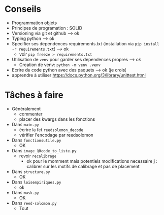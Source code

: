 # Conseils

* Programmation objets
* Principes de programation : SOLID
* Versioning via git et github --> ok
* Typing python --> ok
* Specifier ses dependences requirements.txt (installation via `pip install -r requirements.txt`) --> ok
  * voir `pip freeze > requirements.txt`
* Utilisation de `venv` pour garder ses dependences propres --> ok
  * Creation de venv: `python -m venv .venv`
* Ecrire du code python avec des paquets --> ok (je crois)
* apprendre à utiliser https://docs.python.org/3/library/unittest.html

# Tâches à faire

* Généralement
  * commenter
  * placer des kwargs dans les fonctions
* Dans `main.py`
  * écrire la fct `reedsolomon_decode`
  * vérifier l'encodage par reedsolomon
* Dans `fonctionsutile.py`
  * OK
* Dans `image_QRcode_to_liste.py`
  * revoir `recalibrage`
    * ok pour le momment mais potentiels modifications necessaire j : calibrer sur les motifs de calibrage et pas de placement
* Dans `structure.py`
  * OK
* Dans `loisempiriques.py`
  * ok
* Dans `mask.py`
  * OK
* Dans `reed-solomon.py`
  * Tout